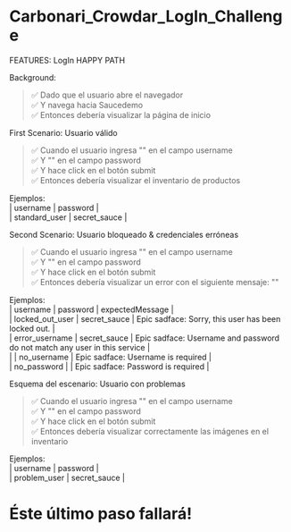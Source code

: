 # Carbonari_Crowdar_LogIn_Challenge

FEATURES: LogIn HAPPY PATH

Background:
> ✅ Dado que el usuario abre el navegador <br />
✅ Y navega hacia Saucedemo <br />
✅ Entonces debería visualizar la página de inicio <br />

First Scenario: Usuario válido
> ✅ Cuando el usuario ingresa "<username>" en el campo username <br />
✅ Y "<password>" en el campo password <br />
✅ Y hace click en el botón submit <br />
✅ Entonces debería visualizar el inventario de productos <br />

   Ejemplos: <br />
   | username                | password     | <br />
   | standard_user           | secret_sauce | <br />

Second Scenario: Usuario bloqueado & credenciales erróneas
> ✅ Cuando el usuario ingresa "<username>" en el campo username <br />
✅ Y "<password>" en el campo password <br />
✅ Y hace click en el botón submit <br />
✅ Entonces debería visualizar un error con el siguiente mensaje: "<expectedMessage>" <br />

   Ejemplos: <br />
   | username                | password     | expectedMessage                                                           | <br />
   | locked_out_user         | secret_sauce | Epic sadface: Sorry, this user has been locked out.                       | <br />
   | error_username          | secret_sauce | Epic sadface: Username and password do not match any user in this service | <br />
   |                         | no_username  | Epic sadface: Username is required                                        | <br />
   | no_password             |              | Epic sadface: Password is required                                        | <br />
      
Esquema del escenario: Usuario con problemas
> ✅ Cuando el usuario ingresa "<username>" en el campo username <br />
✅ Y "<password>" en el campo password <br />
✅ Y hace click en el botón submit <br />
✅ Entonces debería visualizar correctamente las imágenes en el inventario <br />

   Ejemplos: <br />
   | username                | password     | <br />
   | problem_user            | secret_sauce | <br />

   # Éste último paso fallará!
